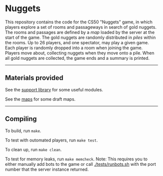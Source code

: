 # Nuggets

This repository contains the code for the CS50 "Nuggets" game, in which players explore a set of rooms and passageways in search of gold nuggets.
The rooms and passages are defined by a *map* loaded by the server at the start of the game.
The gold nuggets are randomly distributed in *piles* within the rooms.
Up to 26 players, and one spectator, may play a given game.
Each player is randomly dropped into a room when joining the game.
Players move about, collecting nuggets when they move onto a pile.
When all gold nuggets are collected, the game ends and a summary is printed.

***

## Materials provided

See the [support library](support/README.md) for some useful modules.

See the [maps](maps/README.md) for some draft maps.

***

## Compiling

To build, run `make`.

To test with outomated players, run `make test`.

To clean up, run `make clean`.

To test for memory leaks, run `make memcheck`. Note: This requires you to either manually add bots to the game or call [./tests/runbots.sh](./tests/runbots.sh) with the port number that the server instance returned.
